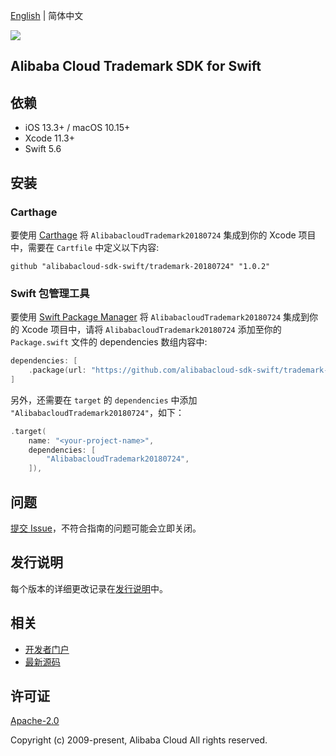 [English](README.md) | 简体中文

![](https://aliyunsdk-pages.alicdn.com/icons/AlibabaCloud.svg)

## Alibaba Cloud Trademark SDK for Swift

## 依赖

- iOS 13.3+ / macOS 10.15+
- Xcode 11.3+
- Swift 5.6

## 安装

### Carthage

要使用 [Carthage](https://github.com/Carthage/Carthage) 将 `AlibabacloudTrademark20180724` 集成到你的 Xcode 项目中，需要在 `Cartfile` 中定义以下内容:

```ogdl
github "alibabacloud-sdk-swift/trademark-20180724" "1.0.2"
```

### Swift 包管理工具

要使用 [Swift Package Manager](https://swift.org/package-manager/) 将 `AlibabacloudTrademark20180724` 集成到你的 Xcode 项目中，请将 `AlibabacloudTrademark20180724` 添加至你的 `Package.swift` 文件的 dependencies 数组内容中:

```swift
dependencies: [
    .package(url: "https://github.com/alibabacloud-sdk-swift/trademark-20180724.git", from: "1.0.2")
]
```

另外，还需要在 `target` 的 `dependencies` 中添加 `"AlibabacloudTrademark20180724"`，如下：

```swift
.target(
    name: "<your-project-name>",
    dependencies: [
        "AlibabacloudTrademark20180724",
    ]),
```

## 问题

[提交 Issue](https://github.com/alibabacloud-sdk-swift/trademark-20180724/issues/new)，不符合指南的问题可能会立即关闭。

## 发行说明

每个版本的详细更改记录在[发行说明](./ChangeLog.txt)中。

## 相关

* [开发者门户](https://next.api.aliyun.com/home)
* [最新源码](https://github.com/alibabacloud-sdk-swift/trademark-20180724)

## 许可证

[Apache-2.0](http://www.apache.org/licenses/LICENSE-2.0)

Copyright (c) 2009-present, Alibaba Cloud All rights reserved.
